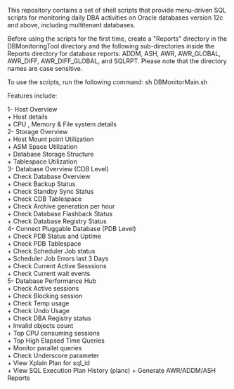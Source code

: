 This repository contains a set of shell scripts that provide menu-driven SQL scripts for monitoring daily DBA activities on Oracle databases version 12c and above, including multitenant databases.

Before using the scripts for the first time, create a "Reports" directory in the DBMonitoringTool directory and the following sub-directories inside the Reports directory for database reports: ADDM, ASH, AWR, AWR_GLOBAL, AWR_DIFF, AWR_DIFF_GLOBAL, and SQLRPT. Please note that the directory names are case sensitive.

To use the scripts, run the following command:
sh DBMonitorMain.sh

Features include:

1- Host Overview                             
	+ Host details                           
	+ CPU , Memory & File system  details	
2- Storage Overview                          
    + Host Mount point Utilization           
    + ASM Space Utilization                  
    + Database Storage Structure             
    + Tablespace Utilization                 
3- Database Overview (CDB Level)             
    + Check Database Overview                
    + Check Backup Status                    
    + Check Standby Sync Status              
    + Check CDB Tablespace                   
    + Check Archive generation per hour      
    + Check Database Flashback Status        
    + Check Database Registry Status		
4- Connect Pluggable Database (PDB Level)    
    + Check PDB Status and Uptime            
    + Check PDB Tablespace                   
    + Check Scheduler Job  status            
    + Scheduler Job Errors last 3 Days       
    + Check Current Active Sesssions         
    + Check Current wait events              
5- Database Performance Hub                  
    + Check Active sessions                  
    + Check Blocking session                 
    + Check Temp usage                       
    + Check Undo Usage                       
    + Check DBA Registry status              
    + Invalid objects count                  
    + Top CPU consuming sessions             
    + Top High Elapsed Time Queries          
    + Monitor parallel queries               
    + Check Underscore parameter             
    + View Xplain Plan for sql_id            
    + View SQL Execution Plan History (planc)
    + Generate AWR/ADDM/ASH Reports 
               




